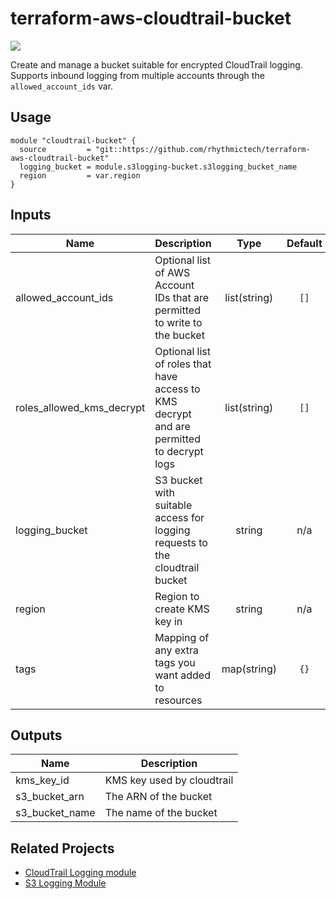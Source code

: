 # terraform-aws-cloudtrail-bucket

[![](https://github.com/rhythmictech/terraform-aws-cloudtrail-bucket/workflows/check/badge.svg)](https://github.com/rhythmictech/terraform-aws-cloudtrail-bucket/actions)

Create and manage a bucket suitable for encrypted CloudTrail logging. Supports inbound logging from multiple accounts through the `allowed_account_ids` var.

## Usage
```
module "cloudtrail-bucket" {
  source         = "git::https://github.com/rhythmictech/terraform-aws-cloudtrail-bucket"
  logging_bucket = module.s3logging-bucket.s3logging_bucket_name
  region         = var.region
}

```

<!-- BEGINNING OF PRE-COMMIT-TERRAFORM DOCS HOOK -->
## Inputs

| Name                         | Description                                                                              |     Type     | Default | Required |
|------------------------------|------------------------------------------------------------------------------------------|:------------:|:-------:|:--------:|
| allowed\_account\_ids        | Optional list of AWS Account IDs that are permitted to write to the bucket               | list(string) |  `[]`   |    no    |
| roles\_allowed\_kms\_decrypt | Optional list of roles that have access to KMS decrypt and are permitted to decrypt logs | list(string) |  `[]`   |    no    |
| logging\_bucket              | S3 bucket with suitable access for logging requests to the cloudtrail bucket             |    string    |   n/a   |   yes    |
| region                       | Region to create KMS key in                                                              |    string    |   n/a   |   yes    |
| tags                         | Mapping of any extra tags you want added to resources                                    | map(string)  |  `{}`   |    no    |

## Outputs

| Name | Description |
|------|-------------|
| kms\_key\_id | KMS key used by cloudtrail |
| s3\_bucket\_arn | The ARN of the bucket |
| s3\_bucket\_name | The name of the bucket |

<!-- END OF PRE-COMMIT-TERRAFORM DOCS HOOK -->

## Related Projects
* [CloudTrail Logging module](https://github.com/rhythmictech/terraform-aws-cloudtrail-logging)
* [S3 Logging Module](https://github.com/rhythmictech/terraform-aws-s3logging-bucket)
